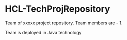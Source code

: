 # HCL-TechProjRepository
Team of xxxxx project repository.
Team members are - 1.


Team is deployed in Java technology
